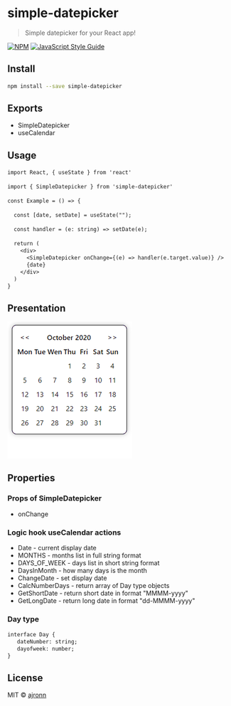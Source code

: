 # simple-datepicker

> Simple datepicker for your React app!

[![NPM](https://img.shields.io/npm/v/simple-datepicker.svg)](https://www.npmjs.com/package/simple-datepicker) [![JavaScript Style Guide](https://img.shields.io/badge/code_style-standard-brightgreen.svg)](https://standardjs.com)

## Install

```bash
npm install --save simple-datepicker
```

## Exports
* SimpleDatepicker
* useCalendar

## Usage

```tsx
import React, { useState } from 'react'

import { SimpleDatepicker } from 'simple-datepicker'

const Example = () => {

  const [date, setDate] = useState("");

  const handler = (e: string) => setDate(e);

  return (
    <div>
      <SimpleDatepicker onChange={(e) => handler(e.target.value)} />
      {date}
    </div>
  )
}
```
## Presentation

![](animation.gif)

## Properties

### Props of SimpleDatepicker
* onChange

### Logic hook useCalendar actions
* Date - current display date
* MONTHS - months list in full string format
* DAYS_OF_WEEK - days list in short string format
* DaysInMonth - how many days is the month
* ChangeDate - set display date
* CalcNumberDays - return array of Day type objects
* GetShortDate - return short date in format "MMMM-yyyy"
* GetLongDate - return long date in format "dd-MMMM-yyyy"

 ### Day type
 ```tsx
interface Day {
    dateNumber: string;
    dayofweek: number;
}
```

## License

MIT © [ajronn](https://github.com/ajronn)
